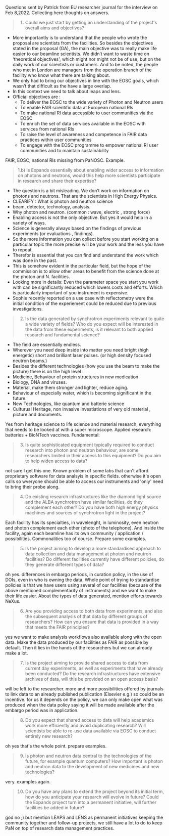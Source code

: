Questions sent by Patrick from EU researcher journal for the interview on Feb 8,2022. Collecting here thoughts on answers.

> 1. Could we just start by getting an understanding of the project's overall aims and objectives?  

-	More importantly is to understand that the people who wrote the proposal are scientists from the facilities. So besides the objectives stated in the proposal (GA), the main objective was to really make life easier to our beamline scientists. We didn’t want to waste time on ‘theoretical objectives', which might nor might not be of use, but on the daily work of our scientists or customers. And to be noted, the people who met in London are managers from the operation branch of the facility who know what there are talking about. 
-	We only had to bring our objectives in line with the EOSC goals, which wasn’t that difficult as the have a large overlap. 
-	In this context we need to talk about leaps and lens.
- Official objectives are :
  - To deliver the EOSC to the wide variety of Photon and Neutron users 
  - To enable FAIR scientific data at European national RIs 
  - To make national RI data accessible to user communities via the EOSC 
  - To enrich the set of data services available in the EOSC with services from national RIs 
  - To raise the level of awareness and competence in FAIR data practices within user communities 
  - To engage with the EOSC programme to empower national RI user communities and to maintain sustainability 

FAIR, EOSC, national RIs missing from PaNOSC. Example.

> 1.b) Is Expands essentially about enabling wider access to information on photons and neutrons, would this help more scientists participate in research and share their expertise?
-	The question is a bit misleading. We don’t work on information on photons and neutrons. That are the scientists in High Energy Physics.
-	CLEARIFY : What is photon and neutron science
   -	beam, detector, technology, analysis.
   - 	Why photon and neutron. (common : wave, electric , strong force)
-	Enabling access is not the only objective. But yes it would help in a variety of ways.
-	Science is generally always based on the findings of previous experiments (or evaluations , findings). 
-	So the more information you can collect before you start working on a particular topic the more precise will be your work and the less you have to repeat. 
-	Therefor is essential that you can find and understand the work which was done in the past.
-	This is somehow evident in the particular field, but the hope of the commission is to allow other areas to benefit from the science done at the photon and N. facilities. 
-	Looking more in details: Even the parameter space you start you work with can be significantly reduced which lowers costs and efforts. Which is particularly important of you instrument is expensive. 
   -	Sophie recently reported on a use case with reflectometry were the initial condition of the experiement could be reduced due to previous investigations. 

> 2. Is the data generated by synchrotron experiments relevant to quite a wide variety of fields? Who do you expect will be interested in the data from these experiments, is it relevant to both applied research and fundamental science? 
-	The field are essentially endless. 
-	Wherever you need deep inside into matter you need bright (high energetic) short and brilliant laser pulses. (or high density focused neutron beams.)
-	Besides the different technologies (how you use the beam to make the picture) there is on the high level :
  - Medicine, Behaviour of protein structures in new medication
  - Biology, DNA and viruses. 
  - Material, make them stronger and lighter, reduce aging. 
  - Behaviour of especially water, which is becoming significant in the future.  
  - New Technologies, like quantum and batterie science
  - Culturual Heritage, non invasive investiations of very old material , picture and documents. 

Yes from heritage science to life science and material research, everything that needs to be looked at with a super microscope. Applied research: batteries + BioNTech vaccines. Fundamental: 

> 3. Is quite sophisticated equipment typically required to conduct research into photon and neutron behaviour, are some researchers limited in their access to this equipment? Do you aim to help widen access to data? 

not sure I get this one. Known problem of some labs that can't afford proprietary software for data analsyis in specific fields. otherwise it's open calls so wveryone should be able to access our instruments and 'only' need to bring their probe along.

> 4. Do existing research infrastructures like the diamond light source and the ALBA synchrotron have similar facilities, do they complement each other? Do you have both high energy physics machines and sources of synchrotron light in the project?  

Each facility has its specialties, in wavelenght, in luminosity, even neutron and photon complement each other (photo of the telephone). And inside the facility, again each beamline has its own community / application / possibilities. Commonalities too of course. Prepare some examples.

> 5. Is the project aiming to develop a more standardised approach to data collection and data management at photon and neutron facilities? Do different facilities currently have different policies, do they generate different types of data?     

oh yes. differences in embargo periods, in curation policy, in the use of DOIs, even in who is owning the data. Whole point of trying to standardise policies is that we have users using several of our facilities (because of the above mentioned complementarity of instruments) and we want to make their life easier.
About the types of data generated, mention efforts towards NeXus.

> 6. Are you providing access to both data from experiments, and also the subsequent analysis of that data by different groups of researchers? How can you ensure that data is provided in a way that meets the FAIR principles?  

yes we want to make analysis workflows also available along with the open data. Make the data produced by our facilities as FAIR as possible by default. Then it lies in the hands of the researchers but we can already make a lot.

> 7. Is the project aiming to provide shared access to data from current day experiments, as well as  experiments that have already been conducted? Do the research infrastructures have extensive archives of data, will this be provided on an open access basis?

will be left to the researcher. more and more possibilities offered by journals to link data to an already published publication (Elsevier e.g.) so could be an incentive. for us it depends on the policy, we can only make open what was produced when the data policy saying it will be made available after the embargo period was in application.

> 8. Do you expect that shared access to data will help academics work more efficiently and avoid duplicating research? Will scientists be able to re-use data available via EOSC to conduct entirely new research?   

oh yes that's the whole point. prepare examples.

> 9. Is photon and neutron data central to the technologies of the future, for example quantum computers? How important is photon and neutron data to the development of new medicines and new technologies?  

very. examples again.

> 10. Do you have any plans to extend the project beyond its initial term, how do you anticipate your research will evolve in future? Could the Expands project turn into a permanent initiative, will further facilities be added in future?  

god no ;) but mention LEAPS and LENS as permanent initiatives keeping the community together and follow-up projects, we still have a lot to do to keep PaN on top of research data management practices.
